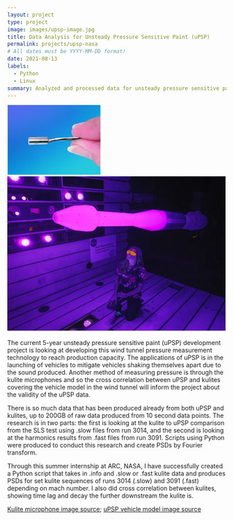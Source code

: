 ```yaml
---
layout: project
type: project
image: images/upsp-image.jpg
title: Data Analysis for Unsteady Pressure Sensitive Paint (uPSP)
permalink: projects/upsp-nasa
# All dates must be YYYY-MM-DD format!
date: 2021-08-13
labels:
  - Python
  - Linux
summary: Analyzed and processed data for unsteady pressure sensitive paint (uPSP) project at Ames Research Center, National Aeronautics and Space Administration for summer 2021 internship.
---
```


<div class="ui medium rounded images">
  <img class="ui image" src="../images/upsp-kulite.jpg">
  <img class="ui image" src="../images/upsp-model.jpg">
</div>

The current 5-year unsteady pressure sensitive paint (uPSP) development project is looking at developing this wind tunnel pressure measurement technology to reach production capacity. The applications of uPSP is in the launching of vehicles to mitigate vehicles shaking themselves apart due to the sound produced. Another method of measuring pressure is through the kulite microphones and so the cross correlation between uPSP and kulites covering the vehicle model in the wind tunnel will inform the project about the validity of the uPSP data. 

There is so much data that has been produced already from both uPSP and kulites, up to 200GB of raw data produced from 10 second data points. The research is in two parts: the first is looking at the kulite to uPSP comparison from the SLS test using .slow files from run 3014, and the second is looking at the harmonics results from .fast files from run 3091. Scripts using Python were produced to conduct this research and create PSDs by Fourier transform. 

Through this summer internship at ARC, NASA, I have successfully created a Python script that takes in .info and .slow or .fast kulite data and produces PSDs for set kulite sequences of runs 3014 (.slow) and 3091 (.fast) depending on mach number. I also did cross correlation between kulites, showing time lag and decay the further downstream the kulite is.

[Kulite microphone image source](https://kulite.com//assets/media/2017/06/XCQ-080.jpg); [uPSP vehicle model image source](https://www.nasa.gov/sites/default/files/styles/full_width/public/thumbnails/image/upsp_feature_acd15-0208-004.jpg?itok=DmC3jWJh)
